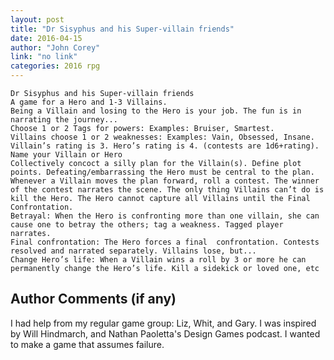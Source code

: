 ```yaml
---
layout: post
title: "Dr Sisyphus and his Super-villain friends"
date: 2016-04-15
author: "John Corey"
link: "no link"
categories: 2016 rpg
---
```

```
Dr Sisyphus and his Super-villain friends
A game for a Hero and 1-3 Villains.
Being a Villain and losing to the Hero is your job. The fun is in narrating the journey...
Choose 1 or 2 Tags for powers: Examples: Bruiser, Smartest.
Villains choose 1 or 2 weaknesses: Examples: Vain, Obsessed, Insane.
Villain’s rating is 3. Hero’s rating is 4. (contests are 1d6+rating).
Name your Villain or Hero
Collectively concoct a silly plan for the Villain(s). Define plot points. Defeating/embarrassing the Hero must be central to the plan.
Whenever a Villain moves the plan forward, roll a contest. The winner of the contest narrates the scene. The only thing Villains can’t do is kill the Hero. The Hero cannot capture all Villains until the Final Confrontation.
Betrayal: When the Hero is confronting more than one villain, she can cause one to betray the others; tag a weakness. Tagged player narrates.
Final confrontation: The Hero forces a final  confrontation. Contests resolved and narrated separately. Villains lose, but...
Change Hero’s life: When a Villain wins a roll by 3 or more he can permanently change the Hero’s life. Kill a sidekick or loved one, etc

```
## Author Comments (if any)

I had help from my regular game group: Liz, Whit, and Gary. I was inspired by Will Hindmarch, and Nathan Paoletta's Design Games podcast. I wanted to make a game that assumes failure. 
